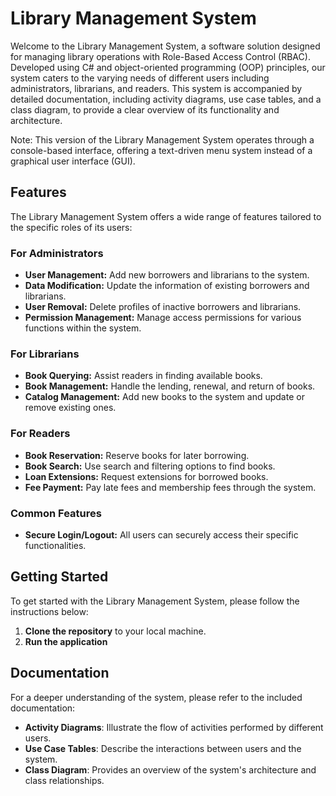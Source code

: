 # Library Management System

Welcome to the Library Management System, a software solution designed for managing library operations with Role-Based Access Control (RBAC). Developed using C# and object-oriented programming (OOP) principles, our system caters to the varying needs of different users including administrators, librarians, and readers. This system is accompanied by detailed documentation, including activity diagrams, use case tables, and a class diagram, to provide a clear overview of its functionality and architecture.

Note: This version of the Library Management System operates through a console-based interface, offering a text-driven menu system instead of a graphical user interface (GUI).

## Features

The Library Management System offers a wide range of features tailored to the specific roles of its users:

### For Administrators
- **User Management:** Add new borrowers and librarians to the system. 
- **Data Modification:** Update the information of existing borrowers and librarians.
- **User Removal:** Delete profiles of inactive borrowers and librarians.
- **Permission Management:** Manage access permissions for various functions within the system.

### For Librarians
- **Book Querying:** Assist readers in finding available books.
- **Book Management:** Handle the lending, renewal, and return of books.
- **Catalog Management:** Add new books to the system and update or remove existing ones.

### For Readers
- **Book Reservation:** Reserve books for later borrowing.
- **Book Search:** Use search and filtering options to find books.
- **Loan Extensions:** Request extensions for borrowed books.
- **Fee Payment:** Pay late fees and membership fees through the system.

### Common Features
- **Secure Login/Logout:** All users can securely access their specific functionalities.

## Getting Started

To get started with the Library Management System, please follow the instructions below:

1. **Clone the repository** to your local machine.
2. **Run the application**

## Documentation

For a deeper understanding of the system, please refer to the included documentation:

- **Activity Diagrams**: Illustrate the flow of activities performed by different users.
- **Use Case Tables**: Describe the interactions between users and the system.
- **Class Diagram**: Provides an overview of the system's architecture and class relationships.
